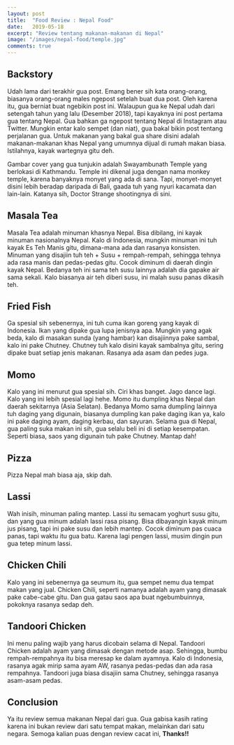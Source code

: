 ```yaml
---
layout: post
title:  "Food Review : Nepal Food"
date:   2019-05-18
excerpt: "Review tentang makanan-makanan di Nepal"
image: "/images/nepal-food/temple.jpg"
comments: true
---
```

## Backstory
Udah lama dari terakhir gua post. Emang bener sih kata orang-orang, biasanya orang-orang males ngepost setelah buat dua post. Oleh karena itu, gua berniat buat ngebikin post ini. Walaupun gua ke Nepal udah dari setengah tahun yang lalu (Desember 2018), tapi kayaknya ini post pertama gua tentang Nepal. Gua bahkan ga ngepost tentang Nepal di Instagram atau Twitter. Mungkin entar kalo sempet (dan niat), gua bakal bikin post tentang perjalanan gua. Untuk makanan yang bakal gua share disini adalah makanan-makanan  khas Nepal yang umumnya dijual di rumah makan biasa. Istilahnya, kayak wartegnya gitu deh.

Gambar cover yang gua tunjukin adalah Swayambunath Temple yang berlokasi di Kathmandu. Temple ini dikenal juga dengan nama monkey temple, karena banyaknya monyet yang ada di sana. Tapi, monyet-monyet disini lebih beradap daripada di Bali, gaada tuh yang nyuri kacamata dan lain-lain. Katanya sih, Doctor Strange shootingnya di sini. 

## Masala Tea
<div class="image left"><img src="{{ "/images/nepal-food/masala.jpg" | absolute_url }}" alt="" /></div> 
Masala Tea adalah minuman khasnya Nepal. Bisa dibilang, ini kayak minuman nasionalnya Nepal. Kalo di Indonesia, mungkin minuman ini tuh kayak Es Teh Manis gitu, dimana-mana ada dan rasanya konsisten. Minuman yang disajiin tuh teh + Susu + rempah-rempah, sehingga tehnya ada rasa manis dan pedas-pedas gitu. Cocok diminum di daerah dingin kayak Nepal. Bedanya teh ini sama teh susu lainnya adalah dia gapake air sama sekali. Kalo biasanya air teh diberi susu, ini malah susu panas dikasih teh.

## Fried Fish
<div class="image left"><img src="{{ "/images/nepal-food/fish.jpg" | absolute_url }}" alt="" /></div> 
Ga spesial sih sebenernya, ini tuh cuma ikan goreng yang kayak di Indonesia. Ikan yang dipake gua lupa jenisnya apa. Mungkin yang agak beda, kalo di masakan sunda (yang hambar) kan disajiinnya pake sambal, kalo ini pake Chutney. Chutney tuh kalo disini kayak sambalnya gitu, sering dipake buat setiap jenis makanan. Rasanya ada asam dan pedes juga.

## Momo
<div class="image right"><img src="{{ "/images/nepal-food/momo-twice.jpeg" | absolute_url }}" alt="" /></div> 
Kalo yang ini menurut gua spesial sih. Ciri khas banget. Jago dance lagi.
<div class="image left"><img src="{{ "/images/nepal-food/momo.jpg" | absolute_url }}" alt="" /></div> 
Kalo yang ini lebih spesial lagi hehe. Momo itu dumpling khas Nepal dan daerah sekitarnya (Asia Selatan). Bedanya Momo sama dumpling lainnya tuh daging yang digunain, biasanya dumpling kan pake daging ikan ya, kalo ini pake daging ayam, daging kerbau, dan sayuran. Selama gua di Nepal, gua paling suka makan ini sih, gua selalu beli ini di setiap kesempatan. Seperti biasa, saos yang digunain tuh pake Chutney. Mantap dah!

## Pizza
<div class="image left"><img src="{{ "/images/nepal-food/pizza.jpg" | absolute_url }}" alt="" /></div> 
Pizza Nepal mah biasa aja, skip dah.

## Lassi
<div class="image left"><img src="{{ "/images/nepal-food/lassi.jpg" | absolute_url }}" alt="" /></div> 
Wah inisih, minuman paling mantep. Lassi itu semacam yoghurt susu gitu, dan yang gua minum adalah lassi rasa pisang. Bisa dibayangin kayak minum jus pisang, tapi ini pake susu dan lebih mantep. Cocok diminum pas cuaca panas, tapi waktu itu gua batu. Karena lagi pengen lassi, musim dingin pun gua tetep minum lassi.

## Chicken Chili
<div class="image left"><img src="{{ "/images/nepal-food/chicken-chili.jpg" | absolute_url }}" alt="" /></div> 
Kalo yang ini sebenernya ga seumum itu, gua sempet nemu dua tempat makan yang jual. Chicken Chili, seperti namanya adalah ayam yang dimasak pake cabe-cabe gitu. Dan gua gatau saos apa buat ngebumbuinnya, pokoknya rasanya sedap deh.

## Tandoori Chicken
<div class="image left"><img src="{{ "/images/nepal-food/tandoori.jpg" | absolute_url }}" alt="" /></div> 
Ini menu paling wajib yang harus dicobain selama di Nepal. Tandoori Chicken adalah ayam yang dimasak dengan metode asap. Sehingga, bumbu rempah-rempahnya itu bisa meresap ke dalam ayamnya. Kalo di Indonesia, rasanya agak mirip sama ayam AW, rasanya pedas-pedas dan ada rasa rempahnya. Tandoori juga biasa disajiin sama Chutney, sehingga rasanya asam-asam pedas.

## Conclusion
Ya itu review semua makanan Nepal dari gua. Gua gabisa kasih rating karena ini bukan review dari satu tempat makan, melainkan dari satu negara. Semoga kalian puas dengan review cacat ini, **Thanks!!**
